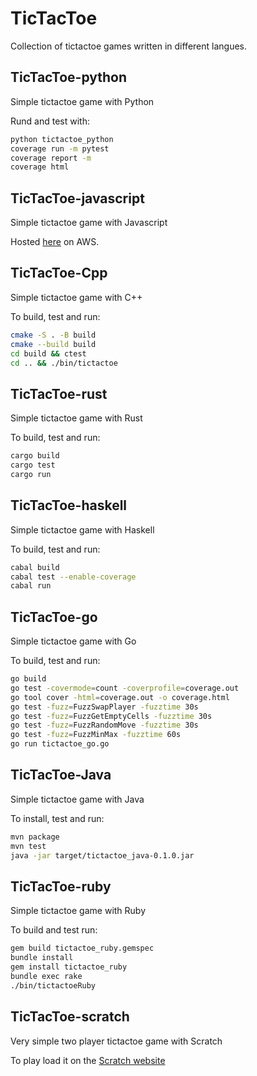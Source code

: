 # TicTacToe
Collection of tictactoe games written in different langues.


## TicTacToe-python
Simple tictactoe game with Python

Rund and test with:
```bash
python tictactoe_python
coverage run -m pytest
coverage report -m
coverage html
```

## TicTacToe-javascript
Simple tictactoe game with Javascript

Hosted [here](https://main.dwbh88xp4gd1m.amplifyapp.com/) on AWS.

## TicTacToe-Cpp
Simple tictactoe game with C++

To build, test and run:

```bash
cmake -S . -B build
cmake --build build
cd build && ctest
cd .. && ./bin/tictactoe
```
## TicTacToe-rust
Simple tictactoe game with Rust

To build, test and run:
```bash
cargo build
cargo test
cargo run
```

## TicTacToe-haskell
Simple tictactoe game with Haskell

To build, test and run:
```bash
cabal build
cabal test --enable-coverage
cabal run
```

## TicTacToe-go
Simple tictactoe game with Go

To build, test and run:
```bash
go build
go test -covermode=count -coverprofile=coverage.out
go tool cover -html=coverage.out -o coverage.html
go test -fuzz=FuzzSwapPlayer -fuzztime 30s
go test -fuzz=FuzzGetEmptyCells -fuzztime 30s
go test -fuzz=FuzzRandomMove -fuzztime 30s
go test -fuzz=FuzzMinMax -fuzztime 60s
go run tictactoe_go.go
```


## TicTacToe-Java
Simple tictactoe game with Java

To install, test and run:
```bash
mvn package
mvn test
java -jar target/tictactoe_java-0.1.0.jar
```

## TicTacToe-ruby
Simple tictactoe game with Ruby

To build and test run:
```bash
gem build tictactoe_ruby.gemspec
bundle install
gem install tictactoe_ruby
bundle exec rake
./bin/tictactoeRuby
```

## TicTacToe-scratch
Very simple two player tictactoe game with Scratch

To play load it on the [Scratch website](https://scratch.mit.edu/)

